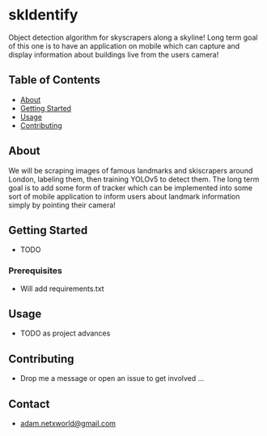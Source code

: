 # skIdentify
Object detection algorithm for skyscrapers along a skyline! Long term goal of this one is to have an application on mobile which can capture and display information about buildings live from the users camera!

## Table of Contents

- [About](#about)
- [Getting Started](#getting-started)
- [Usage](#usage)
- [Contributing](#contributing)

## About

We will be scraping images of famous landmarks and skiscrapers around London, labeling them, then training YOLOv5 to detect them. The long term goal is to add some form of tracker which can be implemented into some sort of mobile application to inform users about landmark information simply by pointing their camera!

## Getting Started

- TODO

### Prerequisites

- Will add requirements.txt

## Usage

- TODO as project advances

## Contributing

- Drop me a message or open an issue to get involved ...

## Contact

- adam.netxworld@gmail.com
